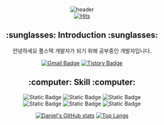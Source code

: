 <div align="center">
  
  ![header](https://capsule-render.vercel.app/api?type=transparent&height=150&text=Hi%20Everybody!👍&desc=Welcome%20Daniel%20Repository😊&descAlign=50&descAlignY=80&fontSize=60)
  <br>
  [![Hits](https://hits.seeyoufarm.com/api/count/incr/badge.svg?url=https%3A%2F%2Fgithub.com%2FDaniel-Jeon&count_bg=%2379C83D&title_bg=%23555555&icon=&icon_color=%23E7E7E7&title=hits&edge_flat=true)](https://hits.seeyoufarm.com)

</div>

<div align="center">
  <h2>:sunglasses: Introduction :sunglasses:</h2>
  <p>안녕하세요 풀스택 개발자가 되기 위해 공부중인 개발자입니다.</p>

  [![Gmail Badge](https://img.shields.io/badge/Gmail-d14836?style=flat-square&logo=Gmail&logoColor=white&link=mailto:<dnmokujin@gmail.com>)](dnmokujin@gmail.com)
  [![Tistory Badge](https://img.shields.io/badge/Tistory-000000?style=flat-square&logo=tistory&logoColor=white&link=mailto:https://danielrepo.tistory.com)](https://danielrepo.tistory.com)
</div>

<div align="center">

  <h2>:computer: Skill :computer:</h2>
  
  ![Static Badge](https://img.shields.io/badge/HTML5-E34F26?style=flat-square&logo=html5&logoColor=white)
  ![Static Badge](https://img.shields.io/badge/CSS3-1572B6?style=flat-square&logo=css3&logoColor=white)
  ![Static Badge](https://img.shields.io/badge/Javascript-F7DF1E?style=flat-square&logo=javascript&logoColor=black)
  <br>
  ![Static Badge](https://img.shields.io/badge/Node.js-5FA04E?style=flat-square&logo=nodedotjs&logoColor=white)
  ![Static Badge](https://img.shields.io/badge/Express-000000?style=flat-square&logo=express&logoColor=white)
  ![Static Badge](https://img.shields.io/badge/Nodemon-76D04B?style=flat-square&logo=nodemon&logoColor=white)

  [![Daniel's GitHub stats](https://github-readme-stats.vercel.app/api?username=Daniel-Jeon)](https://github.com/anuraghazra/github-readme-stats)
  [![Top Langs](https://github-readme-stats.vercel.app/api/top-langs/?username=Daniel-Jeon&layout=compact)](https://github.com/Daniel-Jeon/github-readme-stats)
  
</div>
